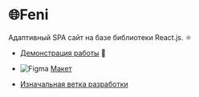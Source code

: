 # 🌐**Feni**  

Адаптивный SPA сайт на базе библиотеки React.js. ⚛️    

- [Демонстрация работы](https://feni.pages.dev/) 🔗   
- ![Figma](https://img.shields.io/badge/figma-black?style=for-the-badge&logo=figma) [Макет](https://www.figma.com/file/X9DR9ThkQiIW1Vv4BjDB1P/Whales-Design-2.0?type=design&node-id=299-461&mode=design)

- [Изначальная ветка разработки](https://github.com/jkenix/jkenix.github.io/tree/feni)  
